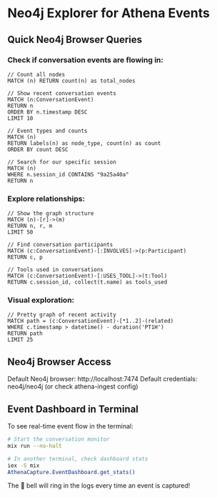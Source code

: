 # Neo4j Explorer for Athena Events

## Quick Neo4j Browser Queries

### Check if conversation events are flowing in:

```cypher
// Count all nodes
MATCH (n) RETURN count(n) as total_nodes

// Show recent conversation events
MATCH (n:ConversationEvent) 
RETURN n 
ORDER BY n.timestamp DESC 
LIMIT 10

// Event types and counts
MATCH (n) 
RETURN labels(n) as node_type, count(n) as count 
ORDER BY count DESC

// Search for our specific session
MATCH (n) 
WHERE n.session_id CONTAINS "9a25a40a" 
RETURN n
```

### Explore relationships:

```cypher
// Show the graph structure
MATCH (n)-[r]->(m) 
RETURN n, r, m 
LIMIT 50

// Find conversation participants
MATCH (c:ConversationEvent)-[:INVOLVES]->(p:Participant)
RETURN c, p

// Tools used in conversations
MATCH (c:ConversationEvent)-[:USES_TOOL]->(t:Tool)
RETURN c.session_id, collect(t.name) as tools_used
```

### Visual exploration:

```cypher
// Pretty graph of recent activity
MATCH path = (c:ConversationEvent)-[*1..2]-(related)
WHERE c.timestamp > datetime() - duration('PT1H')
RETURN path
LIMIT 25
```

## Neo4j Browser Access

Default Neo4j browser: http://localhost:7474
Default credentials: neo4j/neo4j (or check athena-ingest config)

## Event Dashboard in Terminal

To see real-time event flow in the terminal:

```bash
# Start the conversation monitor
mix run --no-halt

# In another terminal, check dashboard stats
iex -S mix
AthenaCapture.EventDashboard.get_stats()
```

The 🔔 bell will ring in the logs every time an event is captured!